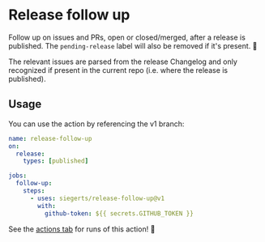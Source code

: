# Release follow up

Follow up on issues and PRs, open or closed/merged, after a release is published. The `pending-release` label will also be removed if it's present. :rocket:

The relevant issues are parsed from the release Changelog and only recognized if present in the current repo (i.e. where the release is published).

## Usage

You can use the action by referencing the v1 branch:

```yaml
name: release-follow-up
on:
  release:
    types: [published]

jobs:
  follow-up:
    steps:
      - uses: siegerts/release-follow-up@v1
        with:
          github-token: ${{ secrets.GITHUB_TOKEN }}
```

See the [actions tab](https://github.com/siegerts/github-release-commenter-action/actions) for runs of this action! :rocket:
